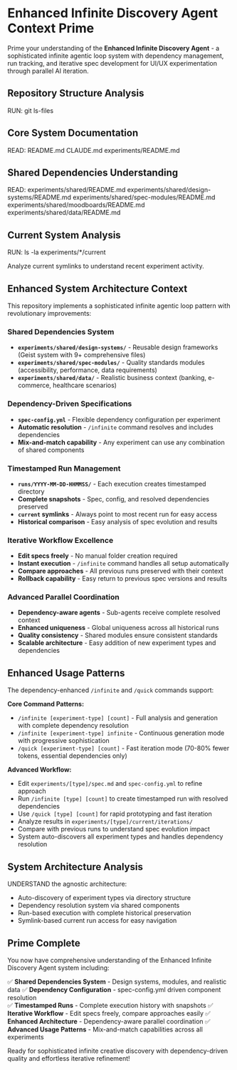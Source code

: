 # Enhanced Infinite Discovery Agent Context Prime

Prime your understanding of the **Enhanced Infinite Discovery Agent** - a sophisticated infinite agentic loop system with dependency management, run tracking, and iterative spec development for UI/UX experimentation through parallel AI iteration.

## Repository Structure Analysis

RUN:
    git ls-files

## Core System Documentation

READ:
    README.md
    CLAUDE.md
    experiments/README.md

## Shared Dependencies Understanding

READ:
    experiments/shared/README.md
    experiments/shared/design-systems/README.md
    experiments/shared/spec-modules/README.md
    experiments/shared/moodboards/README.md
    experiments/shared/data/README.md

## Current System Analysis

RUN:
    ls -la experiments/*/current

Analyze current symlinks to understand recent experiment activity.

## Enhanced System Architecture Context

This repository implements a sophisticated infinite agentic loop pattern with revolutionary improvements:

### **Shared Dependencies System**
- **`experiments/shared/design-systems/`** - Reusable design frameworks (Geist system with 9+ comprehensive files)
- **`experiments/shared/spec-modules/`** - Quality standards modules (accessibility, performance, data requirements)
- **`experiments/shared/data/`** - Realistic business context (banking, e-commerce, healthcare scenarios)

### **Dependency-Driven Specifications**
- **`spec-config.yml`** - Flexible dependency configuration per experiment
- **Automatic resolution** - `/infinite` command resolves and includes dependencies
- **Mix-and-match capability** - Any experiment can use any combination of shared components

### **Timestamped Run Management**
- **`runs/YYYY-MM-DD-HHMMSS/`** - Each execution creates timestamped directory
- **Complete snapshots** - Spec, config, and resolved dependencies preserved
- **`current` symlinks** - Always point to most recent run for easy access
- **Historical comparison** - Easy analysis of spec evolution and results

### **Iterative Workflow Excellence**
- **Edit specs freely** - No manual folder creation required
- **Instant execution** - `/infinite` command handles all setup automatically
- **Compare approaches** - All previous runs preserved with their context
- **Rollback capability** - Easy return to previous spec versions and results

### **Advanced Parallel Coordination**
- **Dependency-aware agents** - Sub-agents receive complete resolved context
- **Enhanced uniqueness** - Global uniqueness across all historical runs
- **Quality consistency** - Shared modules ensure consistent standards
- **Scalable architecture** - Easy addition of new experiment types and dependencies

## Enhanced Usage Patterns

The dependency-enhanced `/infinite` and `/quick` commands support:

**Core Command Patterns:**
- `/infinite [experiment-type] [count]` - Full analysis and generation with complete dependency resolution
- `/infinite [experiment-type] infinite` - Continuous generation mode with progressive sophistication
- `/quick [experiment-type] [count]` - Fast iteration mode (70-80% fewer tokens, essential dependencies only)

**Advanced Workflow:**
- Edit `experiments/[type]/spec.md` and `spec-config.yml` to refine approach
- Run `/infinite [type] [count]` to create timestamped run with resolved dependencies
- Use `/quick [type] [count]` for rapid prototyping and fast iteration
- Analyze results in `experiments/[type]/current/iterations/`
- Compare with previous runs to understand spec evolution impact
- System auto-discovers all experiment types and handles dependency resolution

## System Architecture Analysis

UNDERSTAND the agnostic architecture:
- Auto-discovery of experiment types via directory structure
- Dependency resolution system via shared components
- Run-based execution with complete historical preservation
- Symlink-based current run access for easy navigation


## Prime Complete

You now have comprehensive understanding of the Enhanced Infinite Discovery Agent system including:

✅ **Shared Dependencies System** - Design systems, modules, and realistic data
✅ **Dependency Configuration** - spec-config.yml driven component resolution  
✅ **Timestamped Runs** - Complete execution history with snapshots
✅ **Iterative Workflow** - Edit specs freely, compare approaches easily
✅ **Enhanced Architecture** - Dependency-aware parallel coordination
✅ **Advanced Usage Patterns** - Mix-and-match capabilities across all experiments

Ready for sophisticated infinite creative discovery with dependency-driven quality and effortless iterative refinement!